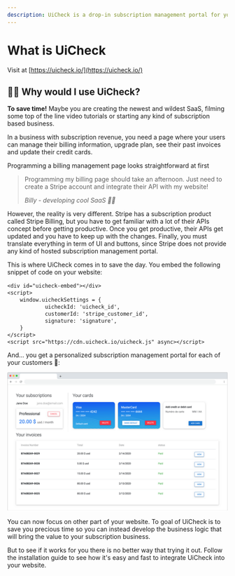 ```yaml
---
description: UiCheck is a drop-in subscription management portal for your users.
---
```


# What is UiCheck

Visit at [https://uicheck.io/](https://uicheck.io/)

## 🤷‍♂️ Why would I use UiCheck?

**To save time!** Maybe you are creating the newest and wildest SaaS, filming some top of the line video tutorials or starting any kind of subscription based business. 

In a business with subscription revenue, you need a page where your users can manage their billing information, upgrade plan, see their past invoices and update their credit cards. 

Programming a billing management page looks straightforward at first

> Programming my billing page should take an afternoon. Just need to create a Stripe account and integrate their API with my website!
>
> _Billy - developing cool SaaS 🐱‍🏍_

However, the reality is very different. Stripe has a subscription product called Stripe Billing, but you have to get familiar with a lot of their APIs concept before getting productive. Once you get productive, their APIs get updated and you have to keep up with the changes. Finally, you must translate everything in term of UI and buttons, since Stripe does not provide any kind of hosted subscription management portal.

This is where UiCheck comes in to save the day. You embed the following snippet of code on your website:

```markup
<div id="uicheck-embed"></div>
<script>
    window.uicheckSettings = {
            uicheckId: 'uicheck_id',
            customerId: 'stripe_customer_id',
            signature: 'signature',
    }
</script>
<script src="https://cdn.uicheck.io/uicheck.js" async></script>
```

And... you get a personalized subscription management portal for each of your customers 🚀:

![](.gitbook/assets/image.png)

You can now focus on other part of your website. To goal of UiCheck is to save you precious time so you can instead develop the business logic that will bring the value to your subscription business. 

But to see if it works for you there is no better way that trying it out. Follow the installation guide to see how it's easy and fast to integrate UiCheck into your website. 

